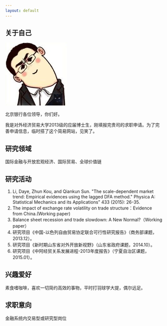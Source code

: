 ```yaml
---
layout: default
---
```


## 关于自己

<img class="profile-picture" src="sherlock.jpg">

北京银行各位领导，你们好。

我是对外经济贸易大学2013级的应届博士生，刚填报完贵司的求职申请。为了完善申请信息，临时搭了这个简易网站，见笑了。

## 研究领域

国际金融与开放宏观经济、国际贸易、全球价值链

## 研究活动

1. Li, Daye, Zhun Kou, and Qiankun Sun. "The scale-dependent market trend: Empirical evidences using the lagged DFA method." Physica A: Statistical Mechanics and its Applications” 433 (2015): 26-35.   
2. The impact of exchange rate volatility on trade structure：Evidence from China.(Working paper)      
3. Balance sheet recession and trade slowdown: A New Normal?（Working paper）     
4. 研究项目《中国-以色列自由贸易协定联合可行性研究报告》（商务部课题，2013.12）。      
5. 研究项目《新时期山东省对外开放新视野》（山东省政府课题，2014.10）。    
6. 研究项目《中阿经贸关系发展进程-2013年度报告》（宁夏自治区课题，2015.01）。   

## 兴趣爱好
素食嗜咖啡，喜欢一切简约高效的事物，平时打羽球学大提，偶尔远足。

## 求职意向
金融系统内交易型或研究型岗位


